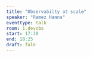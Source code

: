 ```yaml
---
title: "Observabilty at scale"
speaker: "Ramez Hanna"
eventtype: talk
room: 1.devobs
start: 17:30
end: 18:25
draft: fale
---
```


